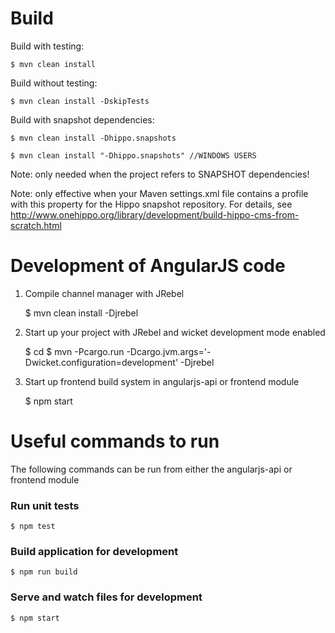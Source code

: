 # Build
Build with testing:

    $ mvn clean install

Build without testing:

    $ mvn clean install -DskipTests

Build with snapshot dependencies:

    $ mvn clean install -Dhippo.snapshots

    $ mvn clean install "-Dhippo.snapshots" //WINDOWS USERS

 Note: only needed when the project refers to SNAPSHOT dependencies!

 Note: only effective when your Maven settings.xml file contains a profile
       with this property for the Hippo snapshot repository. For details, see
       http://www.onehippo.org/library/development/build-hippo-cms-from-scratch.html

# Development of AngularJS code

1. Compile channel manager with JRebel


    $ mvn clean install -Djrebel

2. Start up your project with JRebel and wicket development mode enabled


    $ cd <your project>
    $ mvn -Pcargo.run -Dcargo.jvm.args='-Dwicket.configuration=development' -Djrebel

3. Start up frontend build system in angularjs-api or frontend module


    $ npm start

# Useful commands to run
The following commands can be run from either the angularjs-api or frontend module
### Run unit tests

    $ npm test

### Build application for development

    $ npm run build

### Serve and watch files for development

    $ npm start

